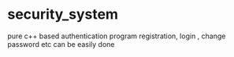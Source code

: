 # security_system

pure c++ based authentication program 
registration, login , change password etc can be easily done 
